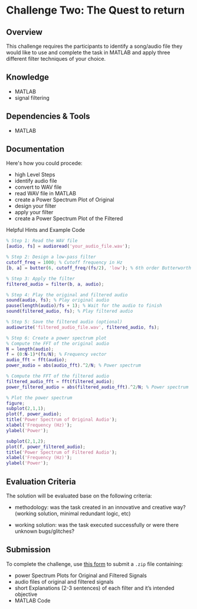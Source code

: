 # Challenge Two: The Quest to return

## Overview

This challenge requires the participants to identify a song/audio file they would like to use and complete the task in MATLAB and apply three different filter techniques of your choice.

## Knowledge

- MATLAB
- signal filtering


## Dependencies & Tools

- MATLAB

## Documentation

Here's how you could procede:
- high Level Steps
- identify audio file
- convert to WAV file
- read WAV file in MATLAB
- create a Power Spectrum Plot of Original
- design your filter
- apply your filter
- create a Power Spectrum Plot of the Filtered

Helpful Hints and Example Code
```matlab
% Step 1: Read the WAV file
[audio, fs] = audioread('your_audio_file.wav');

% Step 2: Design a low-pass filter
cutoff_freq = 1000; % Cutoff frequency in Hz
[b, a] = butter(6, cutoff_freq/(fs/2), 'low'); % 6th order Butterworth filter

% Step 3: Apply the filter
filtered_audio = filter(b, a, audio);

% Step 4: Play the original and filtered audio
sound(audio, fs); % Play original audio
pause(length(audio)/fs + 1); % Wait for the audio to finish
sound(filtered_audio, fs); % Play filtered audio

% Step 5: Save the filtered audio (optional)
audiowrite('filtered_audio_file.wav', filtered_audio, fs);

% Step 6: Create a power spectrum plot
% Compute the FFT of the original audio
N = length(audio);
f = (0:N-1)*(fs/N); % Frequency vector
audio_fft = fft(audio);
power_audio = abs(audio_fft).^2/N; % Power spectrum

% Compute the FFT of the filtered audio
filtered_audio_fft = fft(filtered_audio);
power_filtered_audio = abs(filtered_audio_fft).^2/N; % Power spectrum

% Plot the power spectrum
figure;
subplot(2,1,1);
plot(f, power_audio);
title('Power Spectrum of Original Audio');
xlabel('Frequency (Hz)');
ylabel('Power');

subplot(2,1,2);
plot(f, power_filtered_audio);
title('Power Spectrum of Filtered Audio');
xlabel('Frequency (Hz)');
ylabel('Power');
```


## Evaluation Criteria

The solution will be evaluated base on the following criteria:
 - methodology: was the task created in an innovative and creative way? (working solution, minimal redundant logic, etc)

- working solution: was the task executed successfully or were there unknown bugs/glitches?

## Submission

To complete the challenge, use [this form]() to submit a `.zip` file containing:
- power Spectrum Plots for Original and Filtered Signals
- audio files of original and filtered signals
- short Explanations (2-3 sentences) of each filter and it’s intended objective
- MATLAB Code